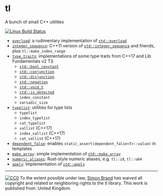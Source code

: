 # tl
A bunch of small C++ utilities

[![Linux Build Status](https://travis-ci.org/TartanLlama/tl.png?branch=master)](https://travis-ci.org/TartanLlama/tl)

- [`overload`](https://github.com/TartanLlama/tl/blob/master/include/tl/overload.hpp): a rudimentary implementation of [`std::overload`](http://open-std.org/JTC1/SC22/WG21/docs/papers/2016/p0051r2.pdf)
- [`integer_sequence`](https://github.com/TartanLlama/tl/blob/master/include/tl/integer_sequence.hpp): C++11 version of [`std::integer_sequence`](http://en.cppreference.com/w/cpp/utility/integer_sequence) and friends, plus `tl::make_index_range`
- [`type_traits`](https://github.com/TartanLlama/tl/blob/master/include/tl/type_traits.hpp): implementations of some type traits from C++17 and Lib Fundamentals v2 TS
  - [`std::bool_constant`](http://en.cppreference.com/w/cpp/types/integral_constant)
  - [`std::conjunction`](http://en.cppreference.com/w/cpp/types/conjunction)
  - [`std::disjunction`](http://en.cppreference.com/w/cpp/types/disjunction)
  - [`std::negation`](http://en.cppreference.com/w/cpp/types/negation)
  - [`std::void_t`](http://en.cppreference.com/w/cpp/types/void_t)
  - [`std::is_detected`](http://en.cppreference.com/w/cpp/experimental/is_detected)
  - `index_constant`
  - `variadic_size`
- [`typelist`](https://github.com/TartanLlama/tl/blob/master/include/tl/typelist.hpp): utilities for type lists
  - `typelist`
  - `index_typelist`
  - `cat_typelist`
  - `vallist` (C++17)
  - `index_vallist` (C++17)
  - `cat_vallist` (C++17)
 - [`dependent_false`](https://github.com/TartanLlama/tl/blob/master/include/tl/dependent_false.hpp): enables `static_assert(dependent_false<T>::value)` in templates
 - [`make_array`](https://github.com/TartanLlama/tl/blob/master/include/tl/make_array.hpp): simple implementation of [`std::make_array`](http://en.cppreference.com/w/cpp/experimental/make_array)
 - [`numeric_aliases`](https://github.com/TartanLlama/tl/blob/master/include/tl/numeric_aliases.hpp): Rust-style numeric aliases, e.g. `tl::i8`, `tl::u64`
- [`apply`](https://github.com/TartanLlama/tl/blob/master/include/tl/numeric_aliases.hpp): Implementation of [`std::apply`](http://en.cppreference.com/w/cpp/utility/apply)

----------

[![CC0](http://i.creativecommons.org/p/zero/1.0/88x31.png)]("http://creativecommons.org/publicdomain/zero/1.0/")
To the extent possible under law, [Simon Brand](https://twitter.com/TartanLlama) has waived all copyright and related or neighboring rights to the tl library. This work is published from: United Kingdom.

